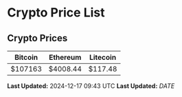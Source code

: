 # Crypto Price List

## Crypto Prices
| Bitcoin | Ethereum | Litecoin |
| ------- | -------- | -------- |
| $107163 | $4008.44 | $117.48 |
**Last Updated:** 2024-12-17 09:43 UTC
**Last Updated:** $DATE$
